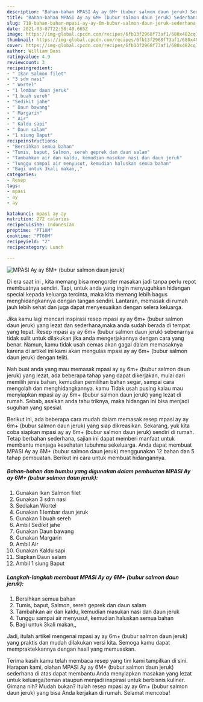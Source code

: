```yaml
---
description: "Bahan-bahan MPASI Ay ay 6M+ (bubur salmon daun jeruk) Sederhana Untuk Jualan"
title: "Bahan-bahan MPASI Ay ay 6M+ (bubur salmon daun jeruk) Sederhana Untuk Jualan"
slug: 718-bahan-bahan-mpasi-ay-ay-6m-bubur-salmon-daun-jeruk-sederhana-untuk-jualan
date: 2021-03-07T22:58:40.665Z
image: https://img-global.cpcdn.com/recipes/6fb13f2968f73af1/680x482cq70/mpasi-ay-ay-6m-bubur-salmon-daun-jeruk-foto-resep-utama.jpg
thumbnail: https://img-global.cpcdn.com/recipes/6fb13f2968f73af1/680x482cq70/mpasi-ay-ay-6m-bubur-salmon-daun-jeruk-foto-resep-utama.jpg
cover: https://img-global.cpcdn.com/recipes/6fb13f2968f73af1/680x482cq70/mpasi-ay-ay-6m-bubur-salmon-daun-jeruk-foto-resep-utama.jpg
author: William Bass
ratingvalue: 4.9
reviewcount: 3
recipeingredient:
- " Ikan Salmon filet"
- "3 sdm nasi"
- " Wortel"
- "1 lembar daun jeruk"
- "1 buah sereh"
- "Sedikit jahe"
- " Daun bawang"
- " Margarin"
- " Air"
- " Kaldu sapi"
- " Daun salam"
- "1 siung Baput"
recipeinstructions:
- "Bersihkan semua bahan"
- "Tumis, baput, Salmon, sereh geprek dan daun salam"
- "Tambahkan air dan kaldu, kemudian masukan nasi dan daun jeruk"
- "Tunggu sampai air menyusut, kemudian haluskan semua bahan"
- "Bagi untuk 3kali makan,,"
categories:
- Resep
tags:
- mpasi
- ay
- ay

katakunci: mpasi ay ay 
nutrition: 272 calories
recipecuisine: Indonesian
preptime: "PT18M"
cooktime: "PT60M"
recipeyield: "2"
recipecategory: Lunch

---
```



![MPASI Ay ay 6M+ (bubur salmon daun jeruk)](https://img-global.cpcdn.com/recipes/6fb13f2968f73af1/680x482cq70/mpasi-ay-ay-6m-bubur-salmon-daun-jeruk-foto-resep-utama.jpg)

Di era  saat ini , kita memang bisa mengorder masakan jadi tanpa perlu repot membuatnya sendiri. Tapi, untuk anda yang ingin menyuguhkan hidangan special kepada keluarga tercinta, maka kita memang lebih bagus menghidangkannya dengan tangan sendiri. Lantaran, memasak di rumah jauh lebih sehat dan juga dapat menyesuaikan dengan selera keluarga.

Jika kamu lagi mencari inspirasi resep mpasi ay ay 6m+ (bubur salmon daun jeruk) yang lezat dan sederhana,maka anda sudah berada di tempat yang tepat. Resep mpasi ay ay 6m+ (bubur salmon daun jeruk)  sebenarnya tidak sulit untuk dilakukan jika anda mengerjakannya dengan cara yang benar. Namun, kamu tidak usah cemas akan gagal dalam memasaknya 
karena di artikel ini kami akan mengulas mpasi ay ay 6m+ (bubur salmon daun jeruk) dengan teliti.  



Nah buat anda yang mau memasak mpasi ay ay 6m+ (bubur salmon daun jeruk) yang lezat, ada beberapa tahap yang dapat dikerjakan, mulai dari memilih jenis bahan, kemudian pemilihan bahan segar, sampai cara mengolah dan menghidangkannya. kamu Tidak usah pusing kalau mau menyiapkan mpasi ay ay 6m+ (bubur salmon daun jeruk) yang lezat di rumah. Sebab, asalkan anda  tahu triknya, maka hidangan ini bisa menjadi suguhan yang spesial.

Berikut ini, ada beberapa cara mudah dalam memasak resep mpasi ay ay 6m+ (bubur salmon daun jeruk) yang siap dikreasikan. Sekarang, yuk kita coba siapkan mpasi ay ay 6m+ (bubur salmon daun jeruk) sendiri di rumah. Tetap berbahan sederhana, sajian ini dapat memberi manfaat untuk membantu menjaga kesehatan tubuhmu sekeluarga. Anda dapat membuat MPASI Ay ay 6M+ (bubur salmon daun jeruk) menggunakan 12 bahan dan 5 tahap pembuatan. Berikut ini cara untuk membuat hidangannya.

<!--inarticleads1-->

##### Bahan-bahan dan bumbu yang digunakan dalam pembuatan MPASI Ay ay 6M+ (bubur salmon daun jeruk):

1. Gunakan  Ikan Salmon filet
1. Gunakan 3 sdm nasi
1. Sediakan  Wortel
1. Gunakan 1 lembar daun jeruk
1. Gunakan 1 buah sereh
1. Ambil Sedikit jahe
1. Gunakan  Daun bawang
1. Gunakan  Margarin
1. Ambil  Air
1. Gunakan  Kaldu sapi
1. Siapkan  Daun salam
1. Ambil 1 siung Baput




<!--inarticleads2-->

##### Langkah-langkah membuat MPASI Ay ay 6M+ (bubur salmon daun jeruk):

1. Bersihkan semua bahan
1. Tumis, baput, Salmon, sereh geprek dan daun salam
1. Tambahkan air dan kaldu, kemudian masukan nasi dan daun jeruk
1. Tunggu sampai air menyusut, kemudian haluskan semua bahan
1. Bagi untuk 3kali makan,,




Jadi, itulah artikel mengenai  mpasi ay ay 6m+ (bubur salmon daun jeruk)  yang praktis dan mudah dilakukan versi kita. Semoga kamu dapat mempraktekkannya dengan hasil yang memuaskan. 

Terima kasih kamu telah membaca resep yang tim kami tampilkan di sini. Harapan kami, olahan  MPASI Ay ay 6M+ (bubur salmon daun jeruk) sederhana di atas dapat membantu Anda menyiapkan masakan yang lezat untuk keluarga/teman ataupun menjadi inspirasi untuk berbisnis kuliner. Gimana nih? Mudah bukan? Itulah resep mpasi ay ay 6m+ (bubur salmon daun jeruk) yang bisa Anda kerjakan di rumah. Selamat mencoba!

